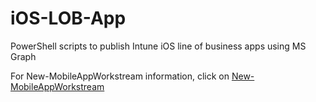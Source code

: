 # iOS-LOB-App

PowerShell scripts to publish Intune iOS line of business apps using MS Graph

For New-MobileAppWorkstream information, click on [New-MobileAppWorkstream](./NewMobileApp.md)